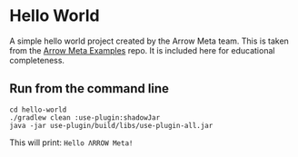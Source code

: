 # Hello World

A simple hello world project created by the Arrow Meta team. This is taken from the [Arrow Meta Examples](https://github.com/arrow-kt/arrow-meta-examples) repo. It is included here for educational completeness.

## Run from the command line

```shell
cd hello-world
./gradlew clean :use-plugin:shadowJar
java -jar use-plugin/build/libs/use-plugin-all.jar
```

This will print: `Hello ΛRROW Meta!`

